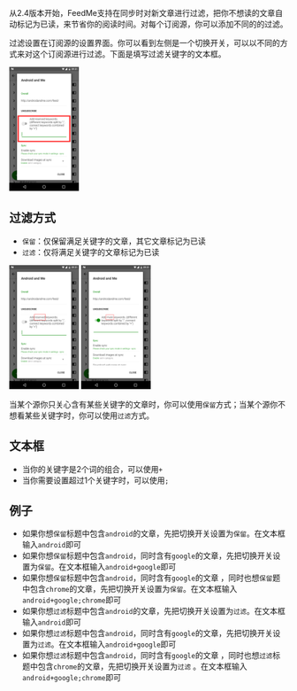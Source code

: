 从2.4版本开始，FeedMe支持在同步时对新文章进行过滤，把你不想读的文章自动标记为已读，来节省你的阅读时间。对每个订阅源，你可以添加不同的的过滤。

过滤设置在订阅源的设置界面。你可以看到左侧是一个切换开关，可以以不同的方式来对这个订阅源进行过滤。下面是填写过滤关键字的文本框。

<img src="https://github.com/seazon/FeedMe/blob/master/doc/en/imgs/filter_1.png" width="25%" height="25%" />

## 过滤方式
- `保留`：仅保留满足关键字的文章，其它文章标记为已读
- `过滤`：仅将满足关键字的文章标记为已读

<img src="https://github.com/seazon/FeedMe/blob/master/doc/en/imgs/filter_2.png" width="25%" height="25%" /> <img src="https://github.com/seazon/FeedMe/blob/master/doc/en/imgs/filter_3.png" width="25%" height="25%" />

当某个源你只关心含有某些关键字的文章时，你可以使用`保留`方式；当某个源你不想看某些关键字时，你可以使用`过滤`方式。

## 文本框
- 当你的关键字是2个词的组合，可以使用`+`
- 当你需要设置超过1个关键字时，可以使用`;`

## 例子
- 如果你想`保留`标题中包含`android`的文章，先把切换开关设置为`保留`。在文本框输入`android`即可
- 如果你想`保留`标题中包含`android`，同时含有`google`的文章，先把切换开关设置为`保留`。在文本框输入`android+google`即可
- 如果你想`保留`标题中包含`android`，同时含有`google`的文章 ，同时也想`保留`题中包含`chrome`的文章，先把切换开关设置为`保留`。在文本框输入`android+google;chrome`即可
- 如果你想`过滤`标题中包含`android`的文章，先把切换开关设置为`过滤`。在文本框输入`android`即可
- 如果你想`过滤`标题中包含`android`，同时含有`google`的文章，先把切换开关设置为`过滤`。在文本框输入`android+google`即可
- 如果你想`过滤`标题中包含`android`，同时含有`google`的文章 ，同时也想`过滤`标题中包含`chrome`的文章，先把切换开关设置为`过滤` 。在文本框输入`android+google;chrome`即可
